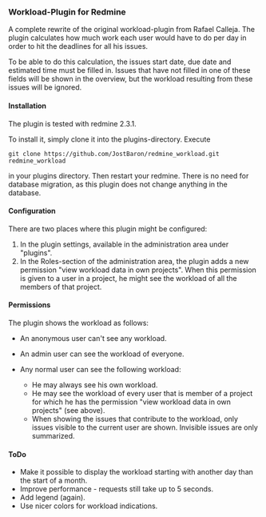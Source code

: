### Workload-Plugin for Redmine

A complete rewrite of the original workload-plugin from Rafael Calleja. The
plugin calculates how much work each user would have to do per day in order
to hit the deadlines for all his issues.

To be able to do this calculation, the issues start date, due date and
estimated time must be filled in. Issues that have not filled in one of
these fields will be shown in the overview, but the workload resulting from
these issues will be ignored.

#### Installation

The plugin is tested with redmine 2.3.1.

To install it, simply clone it into the plugins-directory. Execute

    git clone https://github.com/JostBaron/redmine_workload.git redmine_workload

in your plugins directory. Then restart your redmine. There is no need for
database migration, as this plugin does not change anything in the database.

#### Configuration

There are two places where this plugin might be configured:

1. In the plugin settings, available in the administration area under "plugins".
2. In the Roles-section of the administration area, the plugin adds a new
  permission "view workload data in own projects". When this permission is given
  to a user in a project, he might see the workload of all the members of that
  project.

#### Permissions

The plugin shows the workload as follows:

* An anonymous user can't see any workload.
* An admin user can see the workload of everyone.
* Any normal user can see the following workload:

  - He may always see his own workload.
  - He may see the workload of every user that is member of a project for which
    he has the permission "view workload data in own projects" (see above).
  - When showing the issues that contribute to the workload, only issues visible
    to the current user are shown. Invisible issues are only summarized.

#### ToDo

* Make it possible to display the workload starting with another day than the
start of a month.
* Improve performance - requests still take up to 5 seconds.
* Add legend (again).
* Use nicer colors for workload indications.
